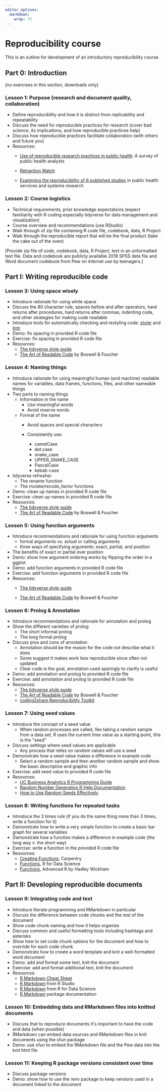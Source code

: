 ```yaml
---
editor_options: 
  markdown: 
    wrap: 72
---
```


# Reproducibility course

This is an outline for development of an introductory reproducibility
course.

## Part 0: Introduction

[no exercises in this section, downloads only]

### Lesson 1: Purpose (research and document quality, collaboration)

-   Define reproducibility and how it is distinct from replicability and
    repeatability
-   Discuss the need for reproducible practices for research (cover bad
    science, its implications, and how reproducible practices help)
-   Discuss how reproducible practices facilitate collaboration (with
    others and future you)
-   Resources:
    -   [Use of reproducible research practices in public
        health](https://journals.plos.org/plosone/article?id=10.1371/journal.pone.0202447):
        A survey of public health analysts

    -   [Retraction Watch](https://retractionwatch.com)

    -   [Examining the reproducibility of 6 published
        studies](https://www.researchgate.net/publication/323391211_Examining_the_Reproducibility_of_6_Published_Studies_in_Public_Health_Services_and_Systems_Research)
        in public health services and systems research

### Lesson 2: Course logistics

-   Technical requirements, prior knowledge expectations (expect
    familiarity with R coding especially tidyverse for data management
    and visualization)
-   Course overview and recommendations (use RStudio)
-   Walk through of zip file containing R code file, codebook, data, R
    Project
-   Walk through the reproducible report that will be the final product
    (take the cake out of the oven)

[Provide zip file of code, codebook, data, R Project, text in an
unformatted text file. Data and codebook are publicly available 2019
SPSS data file and Word document codebook from Pew on internet use by
teenagers.]

## Part I: Writing reproducible code

### Lesson 3: Using space wisely

-   Introduce rationale for using white space
-   Discuss the 80 character rule, spaces before and after operators,
    hard returns after procedures, hard returns after commas, indenting
    code, and other strategies for making code readable
-   Introduce tools for automatically checking and restyling code:
    [styler](https://styler.r-lib.org) and
    [lintr](https://github.com/r-lib/lintr)
-   Demo: fix spacing in provided R code file
-   Exercise: fix spacing in provided R code file
-   Resources:
    -   [The tidyverse style guide](https://style.tidyverse.org)
    -   [The Art of Readable
        Code](http://shop.oreilly.com/product/9780596802301.do) by
        Boswell & Foucher

### Lesson 4: Naming things

-   Introduce rationale for using meaningful human (and machine)
    readable names for variables, data frames, functions, files, and
    other nameable things
-   Two parts to naming things
    -   Information in the name
        -   Use meaningful words
        -   Avoid reserve words
    -   Format of the name
        -   Avoid spaces and special characters

        -   Consistently use:

            -   camelCase
            -   dot.case
            -   snake_case
            -   UPPER_SNAKE_CASE
            -   PascalCase
            -   kebab-case
-   tidyverse refresher
    -   The rename function
    -   The mutate/recode_factor functions
-   Demo: clean up names in provided R code file
-   Exercise: clean up names in provided R code file
-   Resources:
    -   [The tidyverse style guide](https://style.tidyverse.org)
    -   [The Art of Readable
        Code](http://shop.oreilly.com/product/9780596802301.do) by
        Boswell & Foucher

### Lesson 5: Using function arguments

-   Introduce recommendations and rationale for using function arguments
    - formal arguments vs. actual or calling arguments
    - three ways of specifying arguments: exact, partial, and position
-   The benefits of exact or partial over position
-   Demo: show how argument ordering works by flipping the order in a ggplot
-   Demo: add function arguments in provided R code file
-   Exercise: add function arguments in provided R code file
-   Resources:
    -   [The tidyverse style guide](https://style.tidyverse.org/functions.html)

    -   [The Art of Readable
        Code](http://shop.oreilly.com/product/9780596802301.do) by
        Boswell & Foucher
        
### Lesson 6: Prolog & Annotation

-   Introduce recommendations and rationale for annotation and prolog
-   Show the different varieties of prolog
    - The short informal prolog
    - The long formal prolog
-   Discuss pros and cons of annotation
    - Annotation should be the reason for the code not describe what it does
    - Some suggest it makes work less reproducible since often not updated
    - Clear code is the goal, annotation used sparingly to clarify is useful
-   Demo: add annotation and prolog to provided R code file
-   Exercise: add annotation and prolog to provided R code file
-   Resources:
    -   [The tidyverse style guide](https://style.tidyverse.org/functions.html)
    -   [The Art of Readable
        Code](http://shop.oreilly.com/product/9780596802301.do) by
        Boswell & Foucher
    -   [coding2share Reproducibility Toolkit](https://coding2share.github.io/ReproducibilityToolkit/Mod3Code.html#intro)

### Lesson 7: Using seed values

-   Introduce the concept of a seed value
    - When random processes are called, like taking a random sample from a data set, R uses the current time value as a starting point, this is the "seed" 
-   Discuss settings where seed values are applicable
    - Any process that relies on random values will use a seed
-   Demonstrate how a seed value makes a difference in example code
    - Select a random sample and then another random sample and show the basic descriptive and graphic info
-   Exercise: add seed value to provided R code file
- Resources:
    - [UC Business Analytics R Programming Guide](http://uc-r.github.io/setting_seed/)
    - [Random Number Generation R Help Documentation](https://stat.ethz.ch/R-manual/R-devel/library/base/html/Random.html)
    - [How to Use Random Seeds Effectively](https://towardsdatascience.com/how-to-use-random-seeds-effectively-54a4cd855a79)

### Lesson 8: Writing functions for repeated tasks

-   Introduce the 3 times rule (if you do the same thing more than 3
    times, write a function for it)
-   Demonstrate how to write a very simple function to create a basic bar graph for several variables
-   Demonstrate how a function makes a difference in example code (the
    long way v. the short way)
-   Exercise: write a function in the provided R code file
-   Resources:
    - [Creating Functions](https://swcarpentry.github.io/r-novice-inflammation/02-func-R/), Carpentry
    - [Functions](https://r4ds.had.co.nz/functions.html), R for Data Science
    - [Functions](https://adv-r.hadley.nz/functions.html), Advanced R by Hadley Wickham
    

## Part II: Developing reproducible documents

### Lesson 9: Integrating code and text

-   Introduce literate programming and RMarkdown in particular
-   Discuss the difference between code chunks and the rest of the
    document
-   Show code chunk naming and how it helps organize
-   Discuss common and useful formatting tools including hashtags and
    asterisks
-   Show how to set code chunk options for the document and how to
    override for each code chunk
-   Demonstrate how to create a word template and knit a well-formatted
    word document
-   Demo: add and format some text, knit the document
-   Exercise: add and format additional text, knit the document
-   Resources: 
    - [R Markdown Cheat Sheet](https://www.rstudio.com/wp-content/uploads/2015/02/rmarkdown-cheatsheet.pdf)
    - [R Markdown](https://rmarkdown.rstudio.com) from R Studio
    - [R Markdown](https://r4ds.had.co.nz/r-markdown.html) from R for Data Science
    - [R Markdown](https://cran.r-project.org/web/packages/rmarkdown/index.html) package documentation

### Lesson 10: Embedding data and RMarkdown files into knitted documents

-   Discuss that to reproduce documents it's important to have the code
    and data (when possible)
-   RMarkdown can embed data sources and RMarkdown files in knit
    documents using the xfun package
-   Demo: use xfun to embed the RMarkdown file and the Pew data into the
    knit html file

### Lesson 11: Keeping R package versions consistent over time

-   Discuss package versions
-   Demo: show how to use the renv package to keep versions used in a
    document linked to the document
